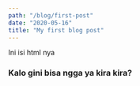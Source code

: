 ```yaml
---
path: "/blog/first-post"
date: "2020-05-16"
title: "My first blog post"
---
```


Ini isi html nya

### Kalo gini bisa ngga ya kira kira?